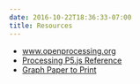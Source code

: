 ```yaml
---
date: 2016-10-22T18:36:33-07:00
title: Resources
---
```


- <a href="http://www.openprocessing.org" target="_blank">www.openprocessing.org</a>
- <a href="http://www.p5js.org/reference" target="_blank">Processing P5.js Reference</a>
- <a href="/images/graphpaper_85x11.pdf" target="_blank">Graph Paper to Print</a>

